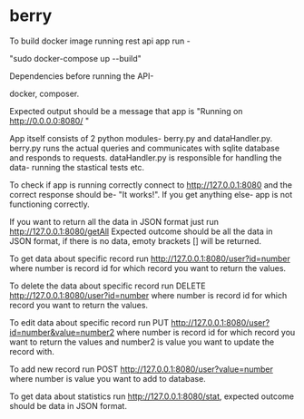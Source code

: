 # berry
To build docker image running rest api app run -

"sudo docker-compose up --build"

Dependencies before running the API-

docker, composer. 

Expected output should be a message that  app is "Running on http://0.0.0.0:8080/ "

App itself consists of 2 python modules- berry.py and dataHandler.py.
berry.py runs the actual queries and communicates with sqlite database and responds to requests. dataHandler.py is responsible for handling the data- running the stastical tests etc. 

To check if app is running correctly connect to http://127.0.0.1:8080 and the correct response should be- "It works!".
If you get anything else- app is not functioning correctly. 

If you want to return all the data in JSON format just run http://127.0.0.1:8080/getAll
Expected outcome should be all the data in JSON format, if there is no data, emoty brackets [] will be returned.

To get data about specific record run  http://127.0.0.1:8080/user?id=number
where number is record id for which record you want to return the values.

To delete the data about specific record run DELETE  http://127.0.0.1:8080/user?id=number
where number is record id for which record you want to return the values.

To edit data about specific record run PUT http://127.0.0.1:8080/user?id=number&value=number2
where number is record id for which record you want to return the values and number2 is value you want to update the record with.

To add new record run POST  http://127.0.0.1:8080/user?value=number
where number is value you want to add to database.

To get data about statistics run http://127.0.0.1:8080/stat, expected outcome should be data in JSON format. 

